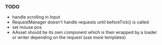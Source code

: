 ### TODO

- handle scrolling in Input
- RequestManager doesn't handle requests until beforeTick() is called
- set mouse pos
- AAsset should be its own component which is then wrapped by a loader or
writer depending on the request (use more templates)